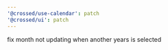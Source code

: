 ```yaml
---
'@crossed/use-calendar': patch
'@crossed/ui': patch
---
```


fix month not updating when another years is selected
